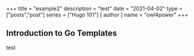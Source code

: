 +++
title = "example2"
description = "test"
date = "2021-04-02"
type = ["posts","post"]
series = ["Hugo 101"]
[ author ]
  name = "owl4power"
+++


## Introduction to Go Templates
test

[go]: https://golang.org/
[gohtmltemplate]: https://golang.org/pkg/html/template/
